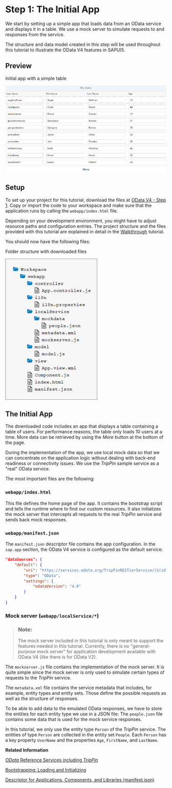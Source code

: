 <!-- loio15d84f36c0594cb2b3295aa1f55cb961 -->

# Step 1: The Initial App

We start by setting up a simple app that loads data from an OData service and displays it in a table. We use a mock server to simulate requests to and responses from the service.

The structure and data model created in this step will be used throughout this tutorial to illustrate the OData V4 features in SAPUI5.



<a name="loio15d84f36c0594cb2b3295aa1f55cb961__section_bt4_fxc_z1b"/>

## Preview

   
  
<a name="loio15d84f36c0594cb2b3295aa1f55cb961__fig_tvr_vzd_gcb"/>Initial app with a simple table

 ![](images/Tutorial_OData_V4_Step1_Preview_9d0182f.png "Initial app with a simple table") 



<a name="loio15d84f36c0594cb2b3295aa1f55cb961__section_tsr_gxc_z1b"/>

## Setup

To set up your project for this tutorial, download the files at [OData V4 - Step 1](https://ui5.sap.com/#/entity/sap.ui.core.tutorial.odatav4/sample/sap.ui.core.tutorial.odatav4.01). Copy or import the code to your workspace and make sure that the application runs by calling the `webapp/index.html` file.

Depending on your development environment, you might have to adjust resource paths and configuration entries. The project structure and the files provided with this tutorial are explained in detail in the [Walkthrough](walkthrough-3da5f4b.md) tutorial.

You should now have the following files:

  
  
<a name="loio15d84f36c0594cb2b3295aa1f55cb961__fig_mdg_c12_gcb"/>Folder structure with downloaded files

 ![](images/Tutorial_OData_V4_Step1_Folders_1406ea6.png "Folder structure with downloaded files") 



<a name="loio15d84f36c0594cb2b3295aa1f55cb961__section_vng_l12_gcb"/>

## The Initial App

The downloaded code includes an app that displays a table containing a table of users. For performance reasons, the table only loads 10 users at a time. More data can be retrieved by using the *More* button at the bottom of the page.

During the implementation of the app, we use local mock data so that we can concentrate on the application logic without dealing with back-end readiness or connectivity issues. We use the *TripPin* sample service as a "real" OData service.

The most important files are the following:



### `webapp/index.html`

This file defines the home page of the app. It contains the bootstrap script and tells the runtime where to find our custom resources. It also initializes the mock server that intercepts all requests to the real *TripPin* service and sends back mock responses.



### `webapp/manifest.json`

The `manifest.json` descriptor file contains the app configuration. In the `sap.app` section, the OData V4 service is configured as the default service:

```json
"dataSources": {
	"default": {
		"uri": "https://services.odata.org/TripPinRESTierService/(S(id))/",
		"type": "OData",
		"settings": {
			"odataVersion": "4.0"
		}
	}
}

```



### Mock server \(`webapp/localService/*`\)

> ### Note:  
> The mock server included in this tutorial is only meant to support the features needed in this tutorial. Currently, there is no "general-purpose mock server" for application development available with OData V4 \(like there is for OData V2\).

The `mockserver.js` file contains the implementation of the mock server. It is quite simple since the mock server is only used to simulate certain types of requests to the *TripPin* service.

The `metadata.xml` file contains the service metadata that includes, for example, entity types and entity sets. Those define the possible requests as well as the structure of responses.

To be able to add data to the emulated OData responses, we have to store the entities for each entity type we use in a JSON file: The `people.json` file contains some data that is used for the mock service responses.

In this tutorial, we only use the entity type `Person` of the *TripPin* service. The entities of type `Person` are collected in the entity set `People`. Each `Person` has a key property `UserName` and the properties `Age`, `FirstName`, and `LastName`.

**Related Information**  


[*OData* Reference Services including *TripPin*](http://www.odata.org/odata-services/)

[Bootstrapping: Loading and Initializing](../04_Essentials/bootstrapping-loading-and-initializing-a04b0d1.md "To use SAPUI5 features in your HTML page, you have to load and initialize the SAPUI5 library.")

[Descriptor for Applications, Components, and Libraries \(manifest.json\)](../04_Essentials/descriptor-for-applications-components-and-libraries-manifest-json-be0cf40.md "The descriptor for applications, components, and libraries (in short: app descriptor) is inspired by the WebApplication Manifest concept introduced by the W3C. The descriptor provides a central, machine-readable, and easy-to-access location for storing metadata associated with an application, an application component, or a library.")

